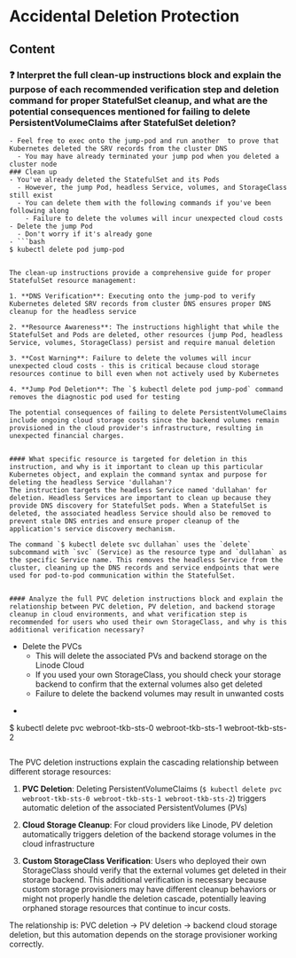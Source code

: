 # Accidental Deletion Protection

## Content

### ❓ Interpret the full clean-up instructions block and explain the purpose of each recommended verification step and deletion command for proper StatefulSet cleanup, and what are the potential consequences mentioned for failing to delete PersistentVolumeClaims after StatefulSet deletion?
```
- Feel free to exec onto the jump-pod and run another  to prove that Kubernetes deleted the SRV records from the cluster DNS
  - You may have already terminated your jump pod when you deleted a cluster node
### Clean up
- You've already deleted the StatefulSet and its Pods
  - However, the jump Pod, headless Service, volumes, and StorageClass still exist
  - You can delete them with the following commands if you've been following along
    - Failure to delete the volumes will incur unexpected cloud costs
- Delete the jump Pod
  - Don't worry if it's already gone
- ```bash
$ kubectl delete pod jump-pod
```
```

The clean-up instructions provide a comprehensive guide for proper StatefulSet resource management:

1. **DNS Verification**: Executing onto the jump-pod to verify Kubernetes deleted SRV records from cluster DNS ensures proper DNS cleanup for the headless service

2. **Resource Awareness**: The instructions highlight that while the StatefulSet and Pods are deleted, other resources (jump Pod, headless Service, volumes, StorageClass) persist and require manual deletion

3. **Cost Warning**: Failure to delete the volumes will incur unexpected cloud costs - this is critical because cloud storage resources continue to bill even when not actively used by Kubernetes

4. **Jump Pod Deletion**: The `$ kubectl delete pod jump-pod` command removes the diagnostic pod used for testing

The potential consequences of failing to delete PersistentVolumeClaims include ongoing cloud storage costs since the backend volumes remain provisioned in the cloud provider's infrastructure, resulting in unexpected financial charges.


#### What specific resource is targeted for deletion in this instruction, and why is it important to clean up this particular Kubernetes object, and explain the command syntax and purpose for deleting the headless Service 'dullahan'?
The instruction targets the headless Service named 'dullahan' for deletion. Headless Services are important to clean up because they provide DNS discovery for StatefulSet pods. When a StatefulSet is deleted, the associated headless Service should also be removed to prevent stale DNS entries and ensure proper cleanup of the application's service discovery mechanism.

The command `$ kubectl delete svc dullahan` uses the `delete` subcommand with `svc` (Service) as the resource type and `dullahan` as the specific Service name. This removes the headless Service from the cluster, cleaning up the DNS records and service endpoints that were used for pod-to-pod communication within the StatefulSet.


#### Analyze the full PVC deletion instructions block and explain the relationship between PVC deletion, PV deletion, and backend storage cleanup in cloud environments, and what verification step is recommended for users who used their own StorageClass, and why is this additional verification necessary?
```
- Delete the PVCs
  - This will delete the associated PVs and backend storage on the Linode Cloud
  - If you used your own StorageClass, you should check your storage backend to confirm that the external volumes also get deleted
  - Failure to delete the backend volumes may result in unwanted costs
- ```bash
$ kubectl delete pvc webroot-tkb-sts-0 webroot-tkb-sts-1 webroot-tkb-sts-2
```
```

The PVC deletion instructions explain the cascading relationship between different storage resources:

1. **PVC Deletion**: Deleting PersistentVolumeClaims (`$ kubectl delete pvc webroot-tkb-sts-0 webroot-tkb-sts-1 webroot-tkb-sts-2`) triggers automatic deletion of the associated PersistentVolumes (PVs)

2. **Cloud Storage Cleanup**: For cloud providers like Linode, PV deletion automatically triggers deletion of the backend storage volumes in the cloud infrastructure

3. **Custom StorageClass Verification**: Users who deployed their own StorageClass should verify that the external volumes get deleted in their storage backend. This additional verification is necessary because custom storage provisioners may have different cleanup behaviors or might not properly handle the deletion cascade, potentially leaving orphaned storage resources that continue to incur costs.

The relationship is: PVC deletion → PV deletion → backend cloud storage deletion, but this automation depends on the storage provisioner working correctly.

